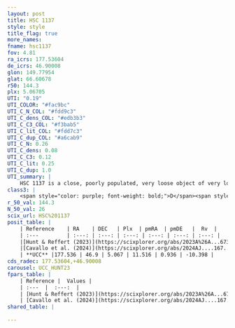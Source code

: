 ```yaml
---
layout: post
title: HSC 1137
style: style
title_flag: true
more_names: 
fname: hsc1137
fov: 4.81
ra_icrs: 177.53604
de_icrs: 46.90008
glon: 149.77954
glat: 66.60678
r50: 144.3
plx: 5.06705
UTI: "0.19"
UTI_COLOR: "#fac9bc"
UTI_C_N_COL: "#fdd9c3"
UTI_C_dens_COL: "#edb3b3"
UTI_C_C3_COL: "#f3bab5"
UTI_C_lit_COL: "#fdd7c3"
UTI_C_dup_COL: "#a6cab9"
UTI_C_N: 0.26
UTI_C_dens: 0.08
UTI_C_C3: 0.12
UTI_C_lit: 0.25
UTI_C_dup: 1.0
UTI_summary: |
    HSC 1137 is a close, poorly populated, very loose object of very low C3 quality. It was recently reported in the literature.
class3: |
    <span style="color: purple; font-weight: bold;">D</span><span style="color: red; font-weight: bold;">C</span>
r_50_val: 144.3
N_50_val: 26
scix_url: HSC%201137
posit_table: |
    | Reference    | RA    | DEC   | Plx  | pmRA  | pmDE   |  Rv  |
    | :---         | :---: | :---: | :---: | :---: | :---: | :---: |
    |[Hunt & Reffert (2023)](https://scixplorer.org/abs/2023A%26A...673A.114H) | 181.59 | 48.722 | 4.994 | 13.212 | 0.895 | -10.774 |
    |[Cavallo et al. (2024)](https://scixplorer.org/abs/2024AJ....167...12C) | 179.302 | 48.937 | 5.03 | -- | -- | -- |
    | **UCC** |177.536 | 46.9 | 5.067 | 11.516 | 0.936 | -10.398 | 
cds_radec: 177.53604,+46.90008
carousel: UCC_HUNT23
fpars_table: |
    | Reference |  Values |
    | :---  |  :---:  |
    | [Hunt & Reffert (2023)](https://scixplorer.org/abs/2023A%26A...673A.114H) | `AV50=0.119, diffAV50=0.321, MOD50=6.539, logAge50=8.369` |
    | [Cavallo et al. (2024)](https://scixplorer.org/abs/2024AJ....167...12C) | `AV50=0.43, dMod50=6.56, logAge50=8.4, [Fe/H]50=0.1` |
shared_table: |
    
---
```

